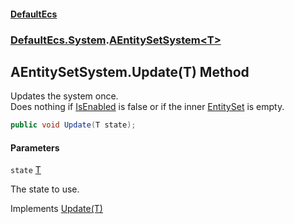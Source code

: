#### [DefaultEcs](DefaultEcs.md 'DefaultEcs')
### [DefaultEcs.System](DefaultEcs.md#DefaultEcs.System 'DefaultEcs.System').[AEntitySetSystem&lt;T&gt;](AEntitySetSystem_T_.md 'DefaultEcs.System.AEntitySetSystem<T>')

## AEntitySetSystem<T>.Update(T) Method

Updates the system once.  
Does nothing if [IsEnabled](AEntitySetSystem_T_.IsEnabled.md 'DefaultEcs.System.AEntitySetSystem<T>.IsEnabled') is false or if the inner [EntitySet](EntitySet.md 'DefaultEcs.EntitySet') is empty.

```csharp
public void Update(T state);
```
#### Parameters

<a name='DefaultEcs.System.AEntitySetSystem_T_.Update(T).state'></a>

`state` [T](AEntitySetSystem_T_.md#DefaultEcs.System.AEntitySetSystem_T_.T 'DefaultEcs.System.AEntitySetSystem<T>.T')

The state to use.

Implements [Update(T)](ISystem_T_.Update(T).md 'DefaultEcs.System.ISystem<T>.Update(T)')